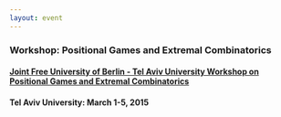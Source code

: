 ```yaml
---
layout: event
---
```


### Workshop: Positional Games and Extremal Combinatorics

#### [Joint Free University of Berlin - Tel Aviv University Workshop on Positional Games and Extremal Combinatorics](https://sites.google.com/a/mail.tau.ac.il/joint-free-university-of-berlin---tel-aviv-university-workshop-on-positional-games-and-extremal-combinatorics/home)

#### Tel Aviv University: March 1-5, 2015
